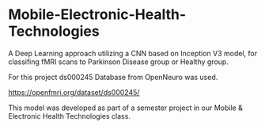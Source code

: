 # Mobile-Electronic-Health-Technologies

A  Deep Learning approach utilizing a CNN based on Inception V3 model, for classifing fMRI scans to Parkinson Disease group or Healthy group.

For this project ds000245 Database from OpenNeuro was used.

https://openfmri.org/dataset/ds000245/

This model was developed as part of a semester project in our Mobile & Electronic Health Technologies class.
